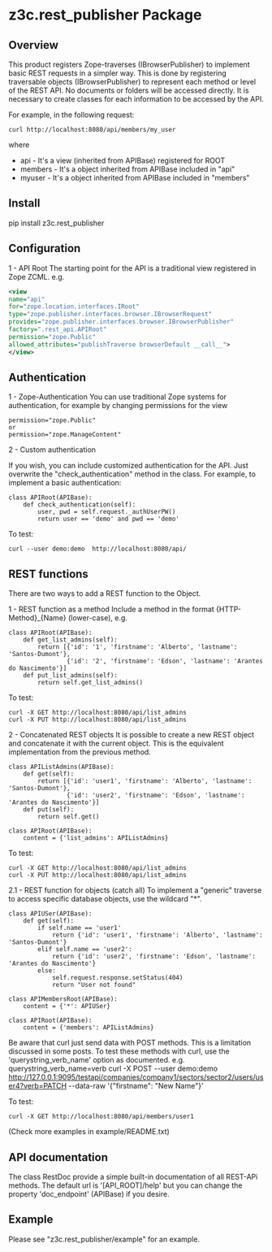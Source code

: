 
z3c.rest_publisher Package
==========================

Overview
--------

This product registers Zope-traverses (IBrowserPublisher) to implement basic REST requests in a simpler way.
This is done by registering traversable objects (IBrowserPublisher) to represent each method or level of the REST API.
No documents or folders will be accessed directly. It is necessary to create classes for each information to be accessed by the API.

For example, in the following request:

    curl http://localhost:8080/api/members/my_user

where
 - api - It's a view (inherited from APIBase) registered for ROOT
 - members - It's a object inherited from APIBase included in "api"
 - myuser - It's a object inherited from APIBase included in "members"

Install
-------

pip install z3c.rest_publisher

Configuration
-------------

1 - API Root
The starting point for the API is a traditional view registered in Zope ZCML. e.g.

```xml
<view
name="api"
for="zope.location.interfaces.IRoot"
type="zope.publisher.interfaces.browser.IBrowserRequest"
provides="zope.publisher.interfaces.browser.IBrowserPublisher"
factory=".rest_api.APIRoot"
permission="zope.Public"
allowed_attributes="publishTraverse browserDefault __call__">
</view>
```

Authentication
--------------

1 - Zope-Authentication
You can use traditional Zope systems for authentication, for example by changing permissions for the view

    permission="zope.Public"
    or
    permission="zope.ManageContent"

2 - Custom authentication

If you wish, you can include customized authentication for the API. Just overwrite the "check_authentication" method in the class.
For example, to implement a basic authentication:

    class APIRoot(APIBase):
        def check_authentication(self):
            user, pwd = self.request._authUserPW()
            return user == 'demo' and pwd == 'demo'

To test:

    curl --user demo:demo  http://localhost:8080/api/

REST functions
--------------

There are two ways to add a REST function to the Object.

1 - REST function as a method
Include a method in the format {HTTP-Method}_{Name} (lower-case), e.g.

    class APIRoot(APIBase):
        def get_list_admins(self):
            return [{'id': '1', 'firstname': 'Alberto', 'lastname': 'Santos-Dumont'},
                    {'id': '2', 'firstname': 'Edson', 'lastname': 'Arantes do Nascimento'}]
        def put_list_admins(self):
            return self.get_list_admins()

To test:

    curl -X GET http://localhost:8080/api/list_admins
    curl -X PUT http://localhost:8080/api/list_admins

2 - Concatenated REST objects
It is possible to create a new REST object and concatenate it with the current object.
This is the equivalent implementation from the previous method.

    class APIListAdmins(APIBase):
        def get(self):
            return [{'id': 'user1', 'firstname': 'Alberto', 'lastname': 'Santos-Dumont'},
                    {'id': 'user2', 'firstname': 'Edson', 'lastname': 'Arantes do Nascimento'}]
        def put(self):
            return self.get()

    class APIRoot(APIBase):
        content = {'list_admins': APIListAdmins}

To test:

    curl -X GET http://localhost:8080/api/list_admins
    curl -X PUT http://localhost:8080/api/list_admins

2.1 - REST function for objects (catch all)
To implement a "generic" traverse to access specific database objects, use the wildcard "*".

    class APIUSer(APIBase):
        def get(self):
            if self.name == 'user1'
                return {'id': 'user1', 'firstname': 'Alberto', 'lastname': 'Santos-Dumont'}
            elif self.name == 'user2':
                return {'id': 'user2', 'firstname': 'Edson', 'lastname': 'Arantes do Nascimento'}
            else:
                self.request.response.setStatus(404)
                return "User not found"

    class APIMembersRoot(APIBase):
        content = {'*': APIUSer}

    class APIRoot(APIBase):
        content = {'members': APIListAdmins}


Be aware that curl just send data with POST methods. This is a limitation discussed in some posts.
To test these methods with curl, use the 'querystring_verb_name' option as documented. e.g.
querystring_verb_name=verb
curl -X POST --user demo:demo  http://127.0.0.1:9095/testapi/companies/company1/sectors/sector2/users/user4?verb=PATCH  --data-raw '{"firstname": "New Name"}'

To test:

    curl -X GET http://localhost:8080/api/members/user1
    
(Check more examples in example/README.txt)  

API documentation
-----------------

The class RestDoc provide a simple built-in documentation of all REST-APi methods. 
The default url is '[API_ROOT]/help' but you can change the property 'doc_endpoint' (APIBase) if you desire.


Example
-------

Please see "z3c.rest_publisher/example" for an example.
